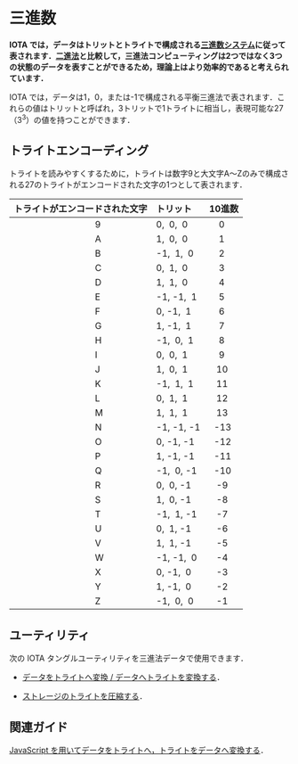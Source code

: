 # 三進数
<!-- # Ternary -->

**IOTA では，データはトリットとトライトで構成される[三進数システム](https://en.wikipedia.org/wiki/Ternary_numeral_system)に従って表されます．[二進法](https://en.wikipedia.org/wiki/Binary_number)と比較して，三進法コンピューティングは2つではなく3つの状態のデータを表すことができるため，理論上はより効率的であると考えられています．**
<!-- **In IOTA, data is represented according to the [ternary numeral system](https://en.wikipedia.org/wiki/Ternary_numeral_system), which consists of trits and trytes. Compared to [binary](https://en.wikipedia.org/wiki/Binary_number), ternary computing is considered to be more efficient as it can represent data in three states rather then just two.** -->

IOTA では，データは1，0，または-1で構成される平衡三進法で表されます．これらの値はトリットと呼ばれ，3トリットで1トライトに相当し，表現可能な27（3<sup>3</sup>）の値を持つことができます．
<!-- In IOTA, data is represented in balanced ternary, which consists of 1, 0, or -1. These values are called trits, and three of them are equal to one tryte, which can have 27 (3<sup>3</sup>) possible values. -->

## トライトエンコーディング
<!-- ## Tryte encoding -->

トライトを読みやすくするために，トライトは数字9と大文字A〜Zのみで構成される27のトライトがエンコードされた文字の1つとして表されます．
<!-- To make trytes easier to read, they are represented as one of 27 possible tryte-encoded characters, which consist of only the number 9 and the uppercase letters A-Z. -->

| **トライトがエンコードされた文字**  | **トリット** | **10進数** |
| :---------------------------------- | :----------- | :--------- |
|                                   9 | 0,  0,  0    |     0      |
|                                   A | 1,  0,  0    |     1      |
|                                   B | -1,  1,  0   |     2      |
|                                   C | 0,  1,  0    |     3      |
|                                   D | 1,  1,  0    |     4      |
|                                   E | -1, -1,  1   |     5      |
|                                   F | 0, -1,  1    |     6      |
|                                   G | 1, -1,  1    |     7      |
|                                   H | -1,  0,  1   |     8      |
|                                   I | 0,  0,  1    |     9      |
|                                   J | 1,  0,  1    |     10     |
|                                   K | -1,  1,  1   |     11     |
|                                   L | 0,  1,  1    |     12     |
|                                   M | 1,  1,  1    |     13     |
|                                   N | -1, -1, -1   |    -13     |
|                                   O | 0, -1, -1    |    -12     |
|                                   P | 1, -1, -1    |    -11     |
|                                   Q | -1,  0, -1   |    -10     |
|                                   R | 0,  0, -1    |    -9      |
|                                   S | 1,  0, -1    |    -8      |
|                                   T | -1,  1, -1   |    -7      |
|                                   U | 0,  1, -1    |    -6      |
|                                   V | 1,  1, -1    |    -5      |
|                                   W | -1, -1,  0   |    -4      |
|                                   X | 0, -1,  0    |    -3      |
|                                   Y | 1, -1,  0    |    -2      |
|                                   Z | -1,  0,  0   |    -1      |

## ユーティリティ
<!-- ## Utilities -->

次の IOTA タングルユーティリティを三進法データで使用できます．
<!-- You can use the following IOTA Tangle Utilities with ternary data: -->

- [データをトライトへ変換 / データへトライトを変換する](https://utils.iota.org/text-conversion)．
<!-- - [Convert data to/from trytes](https://utils.iota.org/text-conversion) -->

- [ストレージのトライトを圧縮する](https://utils.iota.org/compress)．
<!-- - [Compress trytes for storage](https://utils.iota.org/compress) -->

## 関連ガイド
<!-- ## Related guides -->

[JavaScript を用いてデータをトライトへ，トライトをデータへ変換する](root://client-libraries/0.1/how-to-guides/js/convert-data-to-trytes.md)．
<!-- [Convert data to/from trytes in JavaScript](root://client-libraries/0.1/how-to-guides/js/convert-data-to-trytes.md) -->
